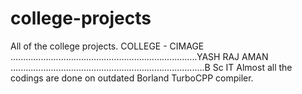 # college-projects
All of the college projects.
COLLEGE - CIMAGE
..........................................................................YASH RAJ AMAN
.............................................................................B Sc IT
Almost all the codings are done on outdated Borland TurboCPP compiler.
